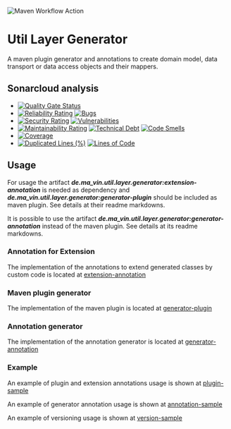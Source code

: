 ![Maven Workflow Action](https://github.com/Ma-Vin/de.ma_vin.util.layerGenerator/actions/workflows/maven.yml/badge.svg)

# Util Layer Generator

A maven plugin generator and annotations to create domain model, data transport or data access objects and their
mappers.

## Sonarcloud analysis

* [![Quality Gate Status](https://sonarcloud.io/api/project_badges/measure?project=Ma-Vin_de.ma_vin.util.layerGenerator&metric=alert_status)](https://sonarcloud.io/dashboard?id=Ma-Vin_de.ma_vin.util.layerGenerator)
* [![Reliability Rating](https://sonarcloud.io/api/project_badges/measure?project=Ma-Vin_de.ma_vin.util.layerGenerator&metric=reliability_rating)](https://sonarcloud.io/dashboard?id=Ma-Vin_de.ma_vin.util.layerGenerator)  [![Bugs](https://sonarcloud.io/api/project_badges/measure?project=Ma-Vin_de.ma_vin.util.layerGenerator&metric=bugs)](https://sonarcloud.io/dashboard?id=Ma-Vin_de.ma_vin.util.layerGenerator)
* [![Security Rating](https://sonarcloud.io/api/project_badges/measure?project=Ma-Vin_de.ma_vin.util.layerGenerator&metric=security_rating)](https://sonarcloud.io/dashboard?id=Ma-Vin_de.ma_vin.util.layerGenerator)  [![Vulnerabilities](https://sonarcloud.io/api/project_badges/measure?project=Ma-Vin_de.ma_vin.util.layerGenerator&metric=vulnerabilities)](https://sonarcloud.io/dashboard?id=Ma-Vin_de.ma_vin.util.layerGenerator)
* [![Maintainability Rating](https://sonarcloud.io/api/project_badges/measure?project=Ma-Vin_de.ma_vin.util.layerGenerator&metric=sqale_rating)](https://sonarcloud.io/dashboard?id=Ma-Vin_de.ma_vin.util.layerGenerator)  [![Technical Debt](https://sonarcloud.io/api/project_badges/measure?project=Ma-Vin_de.ma_vin.util.layerGenerator&metric=sqale_index)](https://sonarcloud.io/dashboard?id=Ma-Vin_de.ma_vin.util.layerGenerator)  [![Code Smells](https://sonarcloud.io/api/project_badges/measure?project=Ma-Vin_de.ma_vin.util.layerGenerator&metric=code_smells)](https://sonarcloud.io/dashboard?id=Ma-Vin_de.ma_vin.util.layerGenerator)
* [![Coverage](https://sonarcloud.io/api/project_badges/measure?project=Ma-Vin_de.ma_vin.util.layerGenerator&metric=coverage)](https://sonarcloud.io/dashboard?id=Ma-Vin_de.ma_vin.util.layerGenerator)
* [![Duplicated Lines (%)](https://sonarcloud.io/api/project_badges/measure?project=Ma-Vin_de.ma_vin.util.layerGenerator&metric=duplicated_lines_density)](https://sonarcloud.io/dashboard?id=Ma-Vin_de.ma_vin.util.layerGenerator)  [![Lines of Code](https://sonarcloud.io/api/project_badges/measure?project=Ma-Vin_de.ma_vin.util.layerGenerator&metric=ncloc)](https://sonarcloud.io/dashboard?id=Ma-Vin_de.ma_vin.util.layerGenerator)

## Usage

For usage the artifact ***de.ma_vin.util.layer.generator:extension-annotation*** is needed as dependency
and ***de.ma_vin.util.layer.generator:generator-plugin*** should be included as maven plugin. See details at their
readme markdowns.

It is possible to use the artifact ***de.ma_vin.util.layer.generator:generator-annotation*** instead of the maven
plugin. See details at its readme markdowns.

### Annotation for Extension

The implementation of the annotations to extend generated classes by custom code is located
at [extension-annotation](/extension-annotation)

### Maven plugin generator

The implementation of the maven plugin is located at [generator-plugin](/generator-plugin)

### Annotation generator

The implementation of the annotation generator is located at [generator-annotation](/generator-annotation)

### Example

An example of plugin and extension annotations usage is shown at [plugin-sample](/sample/plugin-sample)

An example of generator annotation usage is shown at [annotation-sample](/sample/annotation-sample)

An example of versioning usage is shown at [version-sample](/sample/version-sample)